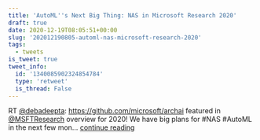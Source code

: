 ```yaml
---
title: 'AutoML''s Next Big Thing: NAS in Microsoft Research 2020'
draft: true
date: 2020-12-19T08:05:51+00:00
slug: '202012190805-automl-nas-microsoft-research-2020'
tags:
  - tweets
is_tweet: true
tweet_info:
  id: '1340085902324854784'
  type: 'retweet'
  is_thread: False
---
```




RT [@debadeepta](https://x.com/debadeepta): <https://github.com/microsoft/archai> featured in [@MSFTResearch](https://x.com/MSFTResearch) overview for 2020! We have big plans for #NAS #AutoML in the next few mon… [continue reading](https://x.com/sytelus/status/1340085902324854784)
